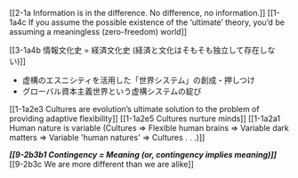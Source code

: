 [[2-1a Information is in the difference. No difference, no information.]]
	[[1-1a4c If you assume the possible existence of the ‘ultimate’ theory, you’d be assuming a meaningless (zero-freedom) world]]

[[3-1a4b 情報文化史 = 経済文化史 (経済と文化はそもそも独立して存在しない)]]
- 虚構のエスニシティを活用した「世界システム」の創成・押しつけ
- グローバル資本主義世界という虚構システムの綻び

[[1-1a2e3 Cultures are evolution’s ultimate solution to the problem of providing adaptive flexibility]]
	[[1-1a2e5 Cultures nurture minds]]
		[[1-1a2a1 Human nature is variable (Cultures ⇒ Flexible human brains ⇒ Variable dark matters ⇒ Variable 'human natures' ⇒ Cultures . . .)]]

***[[9-2b3b1 Contingency = Meaning (or, contingency implies meaning)]]***
[[9-2b3c We are more different than we are alike]]